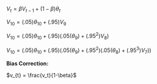 $V_t = \beta V_{t-1} + (1 - \beta) \theta_t$


$V_{10} = (.05)\theta_{10} + (.95)V_{9}$

$V_{10} = (.05)\theta_{10} + (.95)(.05(\theta_9) + (.95^2)V_8)$

$V_{10} = (.05)\theta_{10} + (.95)(.05(\theta_9) + (.95^2)(.05(\theta_8) + (.95^3)V_7))$

**Bias Correction:**

$v_{t} = \frac{v_t}{1-\beta}$